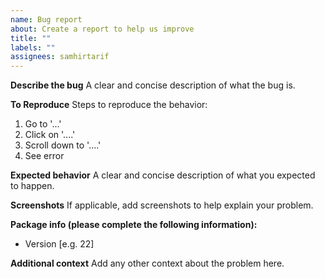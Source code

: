 ```yaml
---
name: Bug report
about: Create a report to help us improve
title: ""
labels: ""
assignees: samhirtarif
---
```


**Describe the bug**
A clear and concise description of what the bug is.

**To Reproduce**
Steps to reproduce the behavior:

1. Go to '...'
2. Click on '....'
3. Scroll down to '....'
4. See error

**Expected behavior**
A clear and concise description of what you expected to happen.

**Screenshots**
If applicable, add screenshots to help explain your problem.

**Package info (please complete the following information):**

- Version [e.g. 22]

**Additional context**
Add any other context about the problem here.
